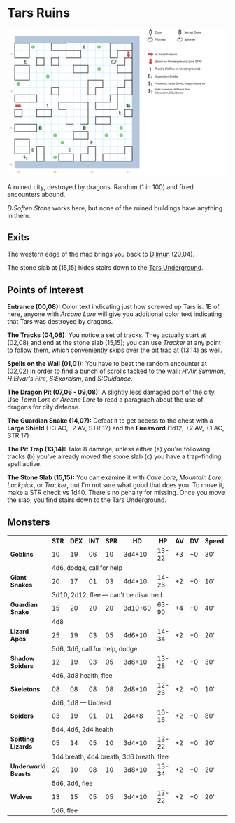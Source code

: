# Tars Ruins

![map](tars-ruins.svg)

A ruined city, destroyed by dragons. Random (1 in 100) and fixed encounters abound.

*D:Soften Stone* works here, but none of the ruined buildings have anything in them.

## Exits

The western edge of the map brings you back to [Dilmun](dilmun.md) (20,04).

The stone slab at (15,15) hides stairs down to the [Tars Underground](tars-underground.md).

## Points of Interest

**Entrance (00,08):** Color text indicating just how screwed up Tars is. 1E of here, anyone with *Arcane Lore* will give you additional color text indicating that Tars was destroyed by dragons.

**The Tracks (04,08):** You notice a set of tracks. They actually start at (02,08) and end at the stone slab (15,15); you can use *Tracker* at any point to follow them, which conveniently skips over the pit trap at (13,14) as well.

**Spells on the Wall (01,01):** You have to beat the random encounter at (02,02) in order to find a bunch of scrolls tacked to the wall: *H:Air Summon*, *H:Elvar's Fire*, *S:Exorcism*, and *S:Guidance*.

**The Dragon Pit (07,06 - 09,08):** A slightly less damaged part of the city. Use *Town Lore* or *Arcane Lore* to read a paragraph about the use of dragons for city defense.

**The Guardian Snake (14,07):** Defeat it to get access to the chest with a **Large Shield** (+3 AC, -2 AV, STR 12) and the **Firesword** (1d12, +2 AV, +1 AC, STR 17)

**The Pit Trap (13,14):** Take 8 damage, unless either (a) you're following tracks (b) you've already moved the stone slab (c) you have a trap-finding spell active.

**The Stone Slab (15,15):** You can examine it with *Cave Lore*, *Mountain Lore*, *Lockpick*, or *Tracker*, but I'm not sure what good that does you. To move it, make a STR check vs 1d40. There's no penalty for missing. Once you move the slab, you find stairs down to the Tars Underground.

## Monsters

<table>
  <tr>
    <th></th>
    <th>STR</th>
    <th>DEX</th>
    <th>INT</th>
    <th>SPR</th>
    <th>HD</th>
    <th>HP</th>
    <th>AV</th>
    <th>DV</th>
    <th>Speed</th>
    <th>XP</th>
  </tr>
  <tr>
    <td><b>Goblins</b></td>
    <td>10</td><td>19</td><td>06</td><td>10</td>
    <td>3d4+10</td><td>13-22</td><td>+3</td><td>+0</td>
    <td>30'</td><td>90</td>
  </tr>
  <tr>
    <td></td>
    <td colspan=10>4d6, dodge, call for help</td>
  </tr>
  <tr>
    <td><b>Giant Snakes</b></td>
    <td>20</td><td>17</td><td>01</td><td>03</td>
    <td>4d4+10</td><td>14-26</td><td>+2</td><td>+0</td>
    <td>10'</td><td>100</td>
  </tr>
  <tr>
    <td></td>
    <td colspan=10>3d10, 2d12, flee — can't be disarmed</td>
  </tr>
  <tr>
    <td><b>Guardian Snake</b></td>
    <td>15</td><td>20</td><td>20</td><td>20</td>
    <td>3d10+60</td><td>63-90</td><td>+4</td><td>+0</td>
    <td>40'</td><td>1200</td>
  </tr>
  <tr>
    <td></td>
    <td colspan=10>4d8</td>
  </tr>
  <tr>
    <td><b>Lizard Apes</b></td>
    <td>25</td><td>19</td><td>03</td><td>05</td>
    <td>4d6+10</td><td>14-34</td><td>+2</td><td>+0</td>
    <td>20'</td><td>90</td>
  </tr>
  <tr>
    <td></td>
    <td colspan=10>5d6, 3d6, call for help, dodge</td>
  </tr>
  <tr>
    <td><b>Shadow Spiders</b></td>
    <td>12</td>
    <td>19</td>
    <td>03</td>
    <td>05</td>
    <td>3d6+10</td>
    <td>13-28</td>
    <td>+2</td>
    <td>+0</td>
    <td>30'</td>
    <td>120</td>
  </tr>
  <tr>
    <td></td>
    <td colspan=10>4d6, 3d8 health, flee</td>
  </tr>
  <tr>
    <td><b>Skeletons</b></td>
    <td>08</td>
    <td>08</td>
    <td>08</td>
    <td>08</td>
    <td>2d8+10</td>
    <td>12-26</td>
    <td>+2</td>
    <td>+0</td>
    <td>10'</td>
    <td>80</td>
  </tr>
  <tr>
    <td></td>
    <td colspan=10>4d6, 1d8 — Undead</td>
  </tr>
  <tr>
    <td><b>Spiders</b></td>
    <td>03</td>
    <td>19</td>
    <td>01</td>
    <td>01</td>
    <td>2d4+8</td>
    <td>10-16</td>
    <td>+2</td>
    <td>+0</td>
    <td>80'</td>
    <td>50</td>
  </tr>
  <tr>
    <td></td>
    <td colspan=10>5d4, 4d6, 2d4 health</td>
  </tr>
  <tr>
    <td><b>Spitting Lizards</b></td>
    <td>05</td>
    <td>14</td>
    <td>05</td>
    <td>10</td>
    <td>3d4+10</td>
    <td>13-22</td>
    <td>+2</td>
    <td>+0</td>
    <td>20'</td>
    <td>70</td>
  </tr>
  <tr>
    <td></td>
    <td colspan=10>1d4 breath, 4d4 breath, 3d6 breath, flee</td>
  </tr>
  <tr>
    <td><b>Underworld Beasts</b></td>
    <td>20</td>
    <td>10</td>
    <td>08</td>
    <td>10</td>
    <td>3d8+10</td>
    <td>13-34</td>
    <td>+2</td>
    <td>+0</td>
    <td>20'</td>
    <td>110</td>
  </tr>
  <tr>
    <td></td>
    <td colspan=10>5d6, 3d6, flee</td>
  </tr>
  <tr>
    <td><b>Wolves</b></td>
    <td>13</td>
    <td>15</td>
    <td>05</td>
    <td>05</td>
    <td>3d4+10</td>
    <td>13-22</td>
    <td>+2</td>
    <td>+0</td>
    <td>20'</td>
    <td>70</td>
  </tr>
  <tr>
    <td></td>
    <td colspan=10>5d6, flee</td>
  </tr>
</table>
